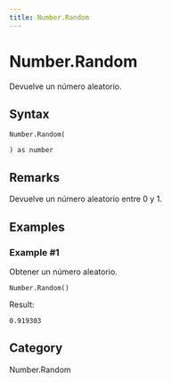 ```yaml
---
title: Number.Random
---
```


# Number.Random


Devuelve un número aleatorio.


## Syntax

```powerquery
Number.Random(

) as number
```


## Remarks

Devuelve un número aleatorio entre 0 y 1.


## Examples

### Example #1 
Obtener un número aleatorio.
```powerquery
Number.Random()
```

Result: 
```powerquery
0.919303
```




## Category
Number.Random
